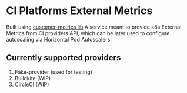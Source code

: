 # CI Platforms External Metrics

Built using [customer-metrics lib](https://github.com/kubernetes-sigs/custom-metrics-apiserver)
A service meant to provide k8s External Metrics from CI providers API, which can be later used to configure autoscaling via Horizontal Pod Autoscalers.

## Currently supported providers
1. Fake-provider (used for testing)
2. Buildkite (WIP)
3. CircleCI (WIP)
